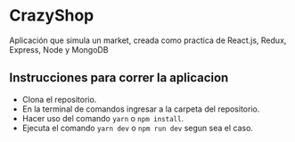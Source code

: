 # CrazyShop
Aplicación que simula un market, creada como practica de React.js, Redux, Express, Node y MongoDB

## Instrucciones para correr la aplicacion 
- Clona el repositorio. 
- En la terminal de comandos ingresar a la carpeta del repositorio.
- Hacer uso del comando `yarn` o `npm install`.
- Ejecuta el comando `yarn dev` o `npm run dev` segun sea el caso.


